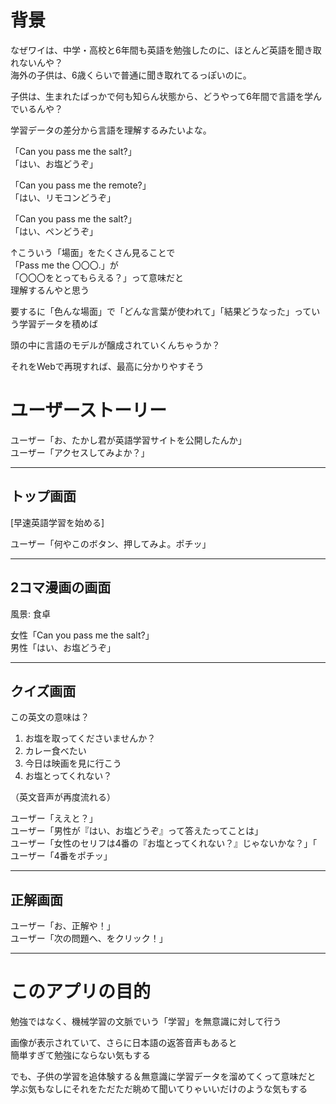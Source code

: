 # 背景

なぜワイは、中学・高校と6年間も英語を勉強したのに、ほとんど英語を聞き取れないんや？  
海外の子供は、6歳くらいで普通に聞き取れてるっぽいのに。

子供は、生まれたばっかで何も知らん状態から、どうやって6年間で言語を学んでいるんや？

学習データの差分から言語を理解するみたいよな。

「Can you pass me the salt?」  
「はい、お塩どうぞ」

「Can you pass me the remote?」  
「はい、リモコンどうぞ」

「Can you pass me the salt?」  
「はい、ペンどうぞ」

↑こういう「場面」をたくさん見ることで  
「Pass me the 〇〇〇.」が  
「〇〇〇をとってもらえる？」って意味だと  
理解するんやと思う

要するに「色んな場面」で「どんな言葉が使われて」「結果どうなった」っていう学習データを積めば

頭の中に言語のモデルが醸成されていくんちゃうか？

それをWebで再現すれば、最高に分かりやすそう

# ユーザーストーリー

ユーザー「お、たかし君が英語学習サイトを公開したんか」  
ユーザー「アクセスしてみよか？」

---

## トップ画面

[早速英語学習を始める]

ユーザー「何やこのボタン、押してみよ。ポチッ」

---

## 2コマ漫画の画面

風景: 食卓

女性「Can you pass me the salt?」  
男性「はい、お塩どうぞ」

---

## クイズ画面

この英文の意味は？

1. お塩を取ってくださいませんか？
2. カレー食べたい
3. 今日は映画を見に行こう
4. お塩とってくれない？

（英文音声が再度流れる）

ユーザー「ええと？」  
ユーザー「男性が『はい、お塩どうぞ』って答えたってことは」  
ユーザー「女性のセリフは4番の『お塩とってくれない？』じゃないかな？」「  
ユーザー「4番をポチッ」

---

## 正解画面

ユーザー「お、正解や！」  
ユーザー「次の問題へ、をクリック！」

---

# このアプリの目的

勉強ではなく、機械学習の文脈でいう「学習」を無意識に対して行う

画像が表示されていて、さらに日本語の返答音声もあると  
簡単すぎて勉強にならない気もする  

でも、子供の学習を追体験する＆無意識に学習データを溜めてくって意味だと  
学ぶ気もなしにそれをただただ眺めて聞いてりゃいいだけのような気もする  
